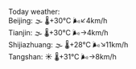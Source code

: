 Today weather:  
Beijing: 🌫  🌡️+30°C 🌬️↙4km/h  
Tianjin: 🌫  🌡️+30°C 🌬️→4km/h  
Shijiazhuang: 🌫  🌡️+28°C 🌬️↘11km/h  
Tangshan: ☀️   🌡️+31°C 🌬️→8km/h  
